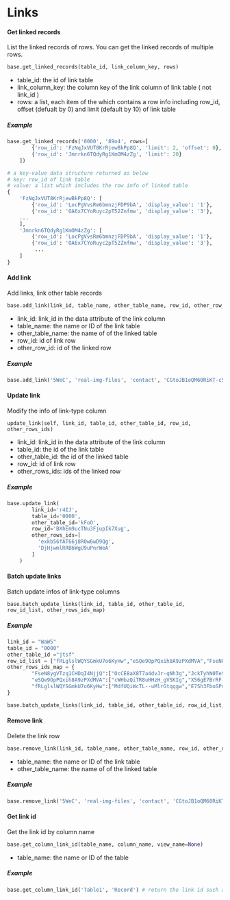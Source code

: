 # Links

#### Get linked records

List the linked records of rows. You can get the linked records of multiple rows.

```python
base.get_linked_records(table_id, link_column_key, rows)
```

* table_id: the id of link table
* link_column_key: the column key of the link column of link table ( not link_id )
* rows:  a list,  each item of the which contains a row info including row_id, offset (defualt by 0) and limit (default by 10) of link table

##### Example

```python
base.get_linked_records('0000', '89o4', rows=[
        {'row_id': 'FzNqJxVUT8KrRjewBkPp8Q', 'limit': 2, 'offset': 0},
        {'row_id': 'Jmnrkn6TQdyRg1KmOM4zZg', 'limit': 20}
    ])

# a key-value data structure returned as below
# key: row_id of link table
# value: a list which includes the row info of linked table
{
    'FzNqJxVUT8KrRjewBkPp8Q': [
        {'row_id': 'LocPgVvsRm6bmnzjFDP9bA', 'display_value': '1'},                            
        {'row_id': 'OA6x7CYoRuyc2pT52Znfmw', 'display_value': '3'},
    ...
    ],
    'Jmnrkn6TQdyRg1KmOM4zZg': [
        {'row_id': 'LocPgVvsRm6bmnzjFDP9bA', 'display_value': '1'},     
        {'row_id': 'OA6x7CYoRuyc2pT52Znfmw', 'display_value': '3'},
         ...
    ]
}
```

#### Add link

Add links, link other table records

```python
base.add_link(link_id, table_name, other_table_name, row_id, other_row_id)
```

* link_id:  link_id in the data attribute of the link column
* table_name: the name or ID of the link table
* other_table_name: the name of of the linked table
* row_id: id of link row
* other_row_id: id of the linked row 

##### Example

```python
base.add_link('5WeC', 'real-img-files', 'contact', 'CGtoJB1oQM60RiKT-c5J-g', 'PALm2wPKTCy-jdJNv_UWaQ')
```

#### Update link

Modify the info of link-type column

```
update_link(self, link_id, table_id, other_table_id, row_id, other_rows_ids)
```

* link_id:  link_id in the data attribute of the link column
* table_id: the id of the link table
* other_table_id:  the id of the linked table
* row_id:   id of link row
* other_rows_ids: ids of the linked row 

##### Example

```python
base.update_link(
        link_id='r4IJ',
        table_id='0000',
        other_table_id='kFoO',
        row_id='BXhEm9ucTNu3FjupIk7Xug',
        other_rows_ids=[
          'exkb56fAT66j8R0w6wD9Qg',
          'DjHjwmlRRB6WgU9uPnrWeA'
        ]
    )
```

#### Batch update links

Batch update infos of link-type columns

```
base.batch_update_links(link_id, table_id, other_table_id, row_id_list, other_rows_ids_map)
```

##### Example

```python
link_id = "WaW5"
table_id = "0000"
other_table_id ="jtsf"
row_id_list = ["fRLglslWQYSGmkU7o6KyHw","eSQe9OpPQxih8A9zPXdMVA","FseN8ygVTzq1CHDqI4NjjQ"]
other_rows_ids_map = {
    	"FseN8ygVTzq1CHDqI4NjjQ":["OcCE8aX8T7a4dvJr-qNh3g","JckTyhN0TeS8yvH8D3EN7g"],
    	"eSQe9OpPQxih8A9zPXdMVA":["cWHbzQiTR8uHHzH_gVSKIg","X56gE7BrRF-i61YlE4oTcw"],
    	"fRLglslWQYSGmkU7o6KyHw":["MdfUQiWcTL--uMlrGtqqgw","E7Sh3FboSPmfBlDsrj_Fhg","UcZ7w9wDT-uVq4Ohtwgy9w"]
}

base.batch_update_links(link_id, table_id, other_table_id, row_id_list, other_rows_ids_map)
```

#### Remove link

Delete the link row

```python
base.remove_link(link_id, table_name, other_table_name, row_id, other_row_id)
```

* table_name: the name or ID of the link table
* other_table_name: the name of of the linked table

##### Example

```python
base.remove_link('5WeC', 'real-img-files', 'contact', 'CGtoJB1oQM60RiKT-c5J-g', 'PALm2wPKTCy-jdJNv_UWaQ')
```

#### Get link id

Get the link id by column name

```python
base.get_column_link_id(table_name, column_name, view_name=None)
```

* table_name: the name or ID of the table

##### Example

```python
base.get_column_link_id('Table1', 'Record') # return the link id such as 'aHL2'
```